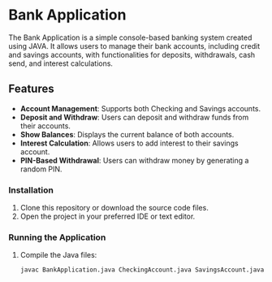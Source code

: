 # Bank Application

The Bank Application is a simple console-based banking system created using JAVA. It allows users to manage their bank accounts, including credit and savings accounts, with functionalities for deposits, withdrawals, cash send, and interest calculations.

## Features

- **Account Management**: Supports both Checking and Savings accounts.
- **Deposit and Withdraw**: Users can deposit and withdraw funds from their accounts.
- **Show Balances**: Displays the current balance of both accounts.
- **Interest Calculation**: Allows users to add interest to their savings account.
- **PIN-Based Withdrawal**: Users can withdraw money by generating a random PIN.

### Installation

1. Clone this repository or download the source code files.
2. Open the project in your preferred IDE or text editor.

### Running the Application

1. Compile the Java files:
   ```bash
   javac BankApplication.java CheckingAccount.java SavingsAccount.java Account.java
